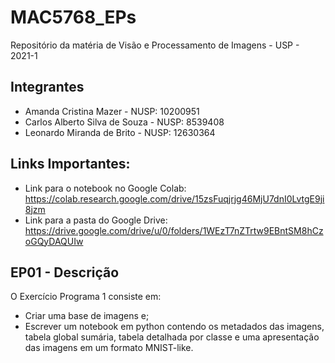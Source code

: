 # MAC5768_EPs

Repositório da matéria de Visão e Processamento de Imagens - USP - 2021-1

## Integrantes

- Amanda Cristina Mazer - NUSP: 10200951
- Carlos Alberto Silva de Souza - NUSP: 8539408
- Leonardo Miranda de Brito - NUSP: 12630364

## Links Importantes:

- Link para o notebook no Google Colab: https://colab.research.google.com/drive/15zsFuqjrjg46MjU7dnI0LvtgE9ji8jzm
- Link para a pasta do Google Drive: https://drive.google.com/drive/u/0/folders/1WEzT7nZTrtw9EBntSM8hCzoGQyDAQUIw

## EP01 - Descrição
O Exercício Programa 1 consiste em:
- Criar uma base de imagens e;
- Escrever um notebook em python contendo os metadados das imagens, tabela global sumária, tabela detalhada por classe e uma apresentação das imagens em um formato MNIST-like.
